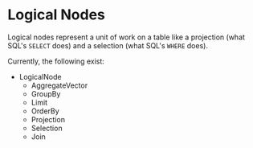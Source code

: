# Logical Nodes

Logical nodes represent a unit of work on a table like a projection (what
SQL's `SELECT` does) and a selection (what SQL's `WHERE` does).

Currently, the following exist:

* LogicalNode
    * AggregateVector
    * GroupBy
    * Limit
    * OrderBy
    * Projection
    * Selection
    * Join
